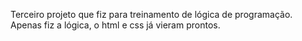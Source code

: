 Terceiro projeto que fiz para treinamento de lógica de programação.
Apenas fiz a lógica, o html e css já vieram prontos.
